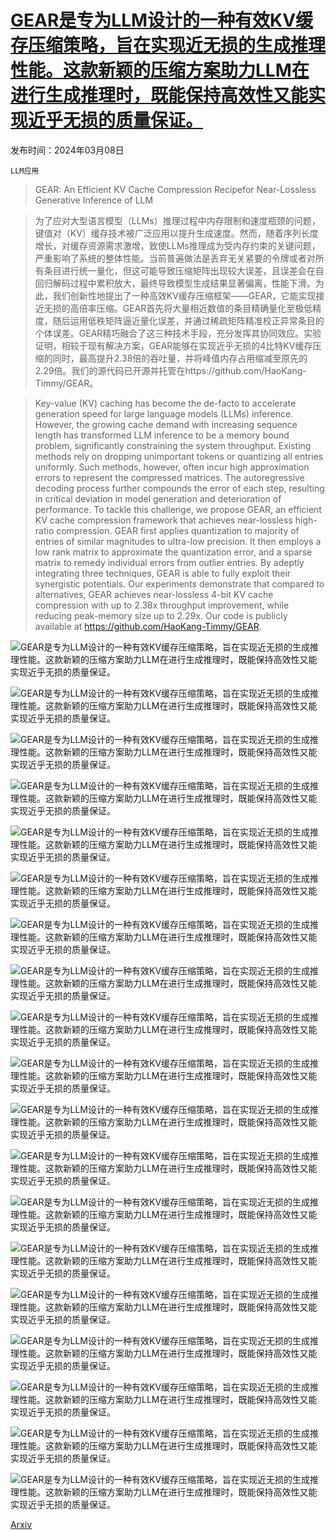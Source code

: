 # [GEAR是专为LLM设计的一种有效KV缓存压缩策略，旨在实现近无损的生成推理性能。这款新颖的压缩方案助力LLM在进行生成推理时，既能保持高效性又能实现近乎无损的质量保证。](https://arxiv.org/abs/2403.05527)

发布时间：2024年03月08日

`LLM应用`

> GEAR: An Efficient KV Cache Compression Recipefor Near-Lossless Generative Inference of LLM

> 为了应对大型语言模型（LLMs）推理过程中内存限制和速度瓶颈的问题，键值对（KV）缓存技术被广泛应用以提升生成速度。然而，随着序列长度增长，对缓存资源需求激增，致使LLMs推理成为受内存约束的关键问题，严重影响了系统的整体性能。当前普遍做法是丢弃无关紧要的令牌或者对所有条目进行统一量化，但这可能导致压缩矩阵出现较大误差，且误差会在自回归解码过程中累积放大，最终导致模型生成结果显著偏离，性能下滑。为此，我们创新性地提出了一种高效KV缓存压缩框架——GEAR，它能实现接近无损的高倍率压缩。GEAR首先将大量相近数值的条目精确量化至极低精度，随后运用低秩矩阵逼近量化误差，并通过稀疏矩阵精准校正异常条目的个体误差。GEAR精巧融合了这三种技术手段，充分发挥其协同效应。实验证明，相较于现有解决方案，GEAR能够在实现近乎无损的4比特KV缓存压缩的同时，最高提升2.38倍的吞吐量，并将峰值内存占用缩减至原先的2.29倍。我们的源代码已开源并托管在https://github.com/HaoKang-Timmy/GEAR。

> Key-value (KV) caching has become the de-facto to accelerate generation speed for large language models (LLMs) inference. However, the growing cache demand with increasing sequence length has transformed LLM inference to be a memory bound problem, significantly constraining the system throughput. Existing methods rely on dropping unimportant tokens or quantizing all entries uniformly. Such methods, however, often incur high approximation errors to represent the compressed matrices. The autoregressive decoding process further compounds the error of each step, resulting in critical deviation in model generation and deterioration of performance. To tackle this challenge, we propose GEAR, an efficient KV cache compression framework that achieves near-lossless high-ratio compression. GEAR first applies quantization to majority of entries of similar magnitudes to ultra-low precision. It then employs a low rank matrix to approximate the quantization error, and a sparse matrix to remedy individual errors from outlier entries. By adeptly integrating three techniques, GEAR is able to fully exploit their synergistic potentials. Our experiments demonstrate that compared to alternatives, GEAR achieves near-lossless 4-bit KV cache compression with up to 2.38x throughput improvement, while reducing peak-memory size up to 2.29x. Our code is publicly available at https://github.com/HaoKang-Timmy/GEAR.

![GEAR是专为LLM设计的一种有效KV缓存压缩策略，旨在实现近无损的生成推理性能。这款新颖的压缩方案助力LLM在进行生成推理时，既能保持高效性又能实现近乎无损的质量保证。](../../../paper_images/2403.05527/x1.png)

![GEAR是专为LLM设计的一种有效KV缓存压缩策略，旨在实现近无损的生成推理性能。这款新颖的压缩方案助力LLM在进行生成推理时，既能保持高效性又能实现近乎无损的质量保证。](../../../paper_images/2403.05527/x2.png)

![GEAR是专为LLM设计的一种有效KV缓存压缩策略，旨在实现近无损的生成推理性能。这款新颖的压缩方案助力LLM在进行生成推理时，既能保持高效性又能实现近乎无损的质量保证。](../../../paper_images/2403.05527/x3.png)

![GEAR是专为LLM设计的一种有效KV缓存压缩策略，旨在实现近无损的生成推理性能。这款新颖的压缩方案助力LLM在进行生成推理时，既能保持高效性又能实现近乎无损的质量保证。](../../../paper_images/2403.05527/x4.png)

![GEAR是专为LLM设计的一种有效KV缓存压缩策略，旨在实现近无损的生成推理性能。这款新颖的压缩方案助力LLM在进行生成推理时，既能保持高效性又能实现近乎无损的质量保证。](../../../paper_images/2403.05527/x5.png)

![GEAR是专为LLM设计的一种有效KV缓存压缩策略，旨在实现近无损的生成推理性能。这款新颖的压缩方案助力LLM在进行生成推理时，既能保持高效性又能实现近乎无损的质量保证。](../../../paper_images/2403.05527/x6.png)

![GEAR是专为LLM设计的一种有效KV缓存压缩策略，旨在实现近无损的生成推理性能。这款新颖的压缩方案助力LLM在进行生成推理时，既能保持高效性又能实现近乎无损的质量保证。](../../../paper_images/2403.05527/x7.png)

![GEAR是专为LLM设计的一种有效KV缓存压缩策略，旨在实现近无损的生成推理性能。这款新颖的压缩方案助力LLM在进行生成推理时，既能保持高效性又能实现近乎无损的质量保证。](../../../paper_images/2403.05527/x8.png)

![GEAR是专为LLM设计的一种有效KV缓存压缩策略，旨在实现近无损的生成推理性能。这款新颖的压缩方案助力LLM在进行生成推理时，既能保持高效性又能实现近乎无损的质量保证。](../../../paper_images/2403.05527/x9.png)

![GEAR是专为LLM设计的一种有效KV缓存压缩策略，旨在实现近无损的生成推理性能。这款新颖的压缩方案助力LLM在进行生成推理时，既能保持高效性又能实现近乎无损的质量保证。](../../../paper_images/2403.05527/x10.png)

![GEAR是专为LLM设计的一种有效KV缓存压缩策略，旨在实现近无损的生成推理性能。这款新颖的压缩方案助力LLM在进行生成推理时，既能保持高效性又能实现近乎无损的质量保证。](../../../paper_images/2403.05527/x11.png)

![GEAR是专为LLM设计的一种有效KV缓存压缩策略，旨在实现近无损的生成推理性能。这款新颖的压缩方案助力LLM在进行生成推理时，既能保持高效性又能实现近乎无损的质量保证。](../../../paper_images/2403.05527/x12.png)

![GEAR是专为LLM设计的一种有效KV缓存压缩策略，旨在实现近无损的生成推理性能。这款新颖的压缩方案助力LLM在进行生成推理时，既能保持高效性又能实现近乎无损的质量保证。](../../../paper_images/2403.05527/cot_prompt_eg.png)

![GEAR是专为LLM设计的一种有效KV缓存压缩策略，旨在实现近无损的生成推理性能。这款新颖的压缩方案助力LLM在进行生成推理时，既能保持高效性又能实现近乎无损的质量保证。](../../../paper_images/2403.05527/llama2_7b_kv_error_ablation.png)

![GEAR是专为LLM设计的一种有效KV缓存压缩策略，旨在实现近无损的生成推理性能。这款新颖的压缩方案助力LLM在进行生成推理时，既能保持高效性又能实现近乎无损的质量保证。](../../../paper_images/2403.05527/llama2_7b_kv_error_ablation.png)

![GEAR是专为LLM设计的一种有效KV缓存压缩策略，旨在实现近无损的生成推理性能。这款新颖的压缩方案助力LLM在进行生成推理时，既能保持高效性又能实现近乎无损的质量保证。](../../../paper_images/2403.05527/llama2_gear_on_uniform.png)

![GEAR是专为LLM设计的一种有效KV缓存压缩策略，旨在实现近无损的生成推理性能。这款新颖的压缩方案助力LLM在进行生成推理时，既能保持高效性又能实现近乎无损的质量保证。](../../../paper_images/2403.05527/gear_on_groupwise_quant.png)

![GEAR是专为LLM设计的一种有效KV缓存压缩策略，旨在实现近无损的生成推理性能。这款新颖的压缩方案助力LLM在进行生成推理时，既能保持高效性又能实现近乎无损的质量保证。](../../../paper_images/2403.05527/gear_with_w8_uniform.png)

![GEAR是专为LLM设计的一种有效KV缓存压缩策略，旨在实现近无损的生成推理性能。这款新颖的压缩方案助力LLM在进行生成推理时，既能保持高效性又能实现近乎无损的质量保证。](../../../paper_images/2403.05527/gear_with_w8_uniform.png)

[Arxiv](https://arxiv.org/abs/2403.05527)
